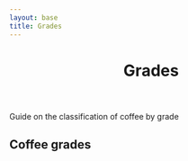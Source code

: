 ```yaml
---
layout: base
title: Grades
---
```

<header>
  <div class="container">
    <div class="header-content">
      <h1>Grades</h1>
    </div>
  </div>
</header>

<article> 
  <div class="container">
    <div class="row">
      <div class="col-md-8 mx-auto">
        <p class="lead">
          Guide on the classification of coffee by grade
        </p>
        <h2>Coffee grades</h2>
		<div id="coffeegradestable"></div>
      </div>
    </div>
  </div>
</article>

<link href="https://unpkg.com/tabulator-tables@4.8.1/dist/css/tabulator.min.css" rel="stylesheet">
<script type="text/javascript" src="https://unpkg.com/tabulator-tables@4.8.1/dist/js/tabulator.min.js"></script>
<script src="https://cdn.jsdelivr.net/npm/promise-polyfill@8/dist/polyfill.min.js"></script>
<script type="text/javascript" src="/data/grades/coffeegrades.json"></script>

<script type="text/javascript">					
				var local_data = coffeegrades_data;  <!-- name inside json file -->	
				var table = new Tabulator("#coffeegradestable", {
					data: local_data,
					ajaxProgressiveLoad:"load",
					layout:"fitColumns",								
					columns:[
					{title:"#", formatter:"rownum", align:"center", width:40},
					{title:"Grade",   field:"grade"},
					{title:"Grade name",   field:"grade_name"},
					{title:"Size", field:"size"},
					],					
				});					
</script>